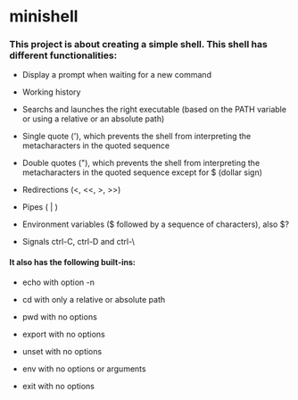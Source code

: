# minishell
### This project is about creating a simple shell. This shell has different functionalities:

- Display a prompt when waiting for a new command

- Working history

- Searchs and launches the right executable (based on the PATH variable or using a
relative or an absolute path)

- Single quote ('), which prevents the shell from interpreting the metacharacters in the quoted sequence

- Double quotes ("), which prevents the shell from interpreting the metacharacters in the quoted sequence except for $ (dollar sign)

- Redirections (<, <<, >, >>)

- Pipes ( | )

- Environment variables ($ followed by a sequence of characters), also $?

- Signals ctrl-C, ctrl-D and ctrl-\


#### It also has the following built-ins:

- echo with option -n

- cd with only a relative or absolute path

- pwd with no options

- export with no options

- unset with no options

- env with no options or arguments

- exit with no options
